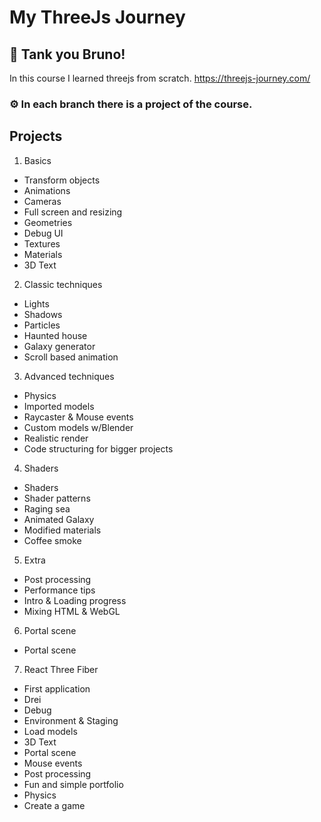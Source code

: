 # My ThreeJs Journey

## 💜 Tank you Bruno!

In this course I learned threejs from scratch.
https://threejs-journey.com/

### ⚙️ In each branch there is a project of the course.

## Projects

1.  Basics

- Transform objects
- Animations
- Cameras
- Full screen and resizing
- Geometries
- Debug UI
- Textures
- Materials
- 3D Text

2.  Classic techniques

- Lights
- Shadows
- Particles
- Haunted house
- Galaxy generator
- Scroll based animation

3.  Advanced techniques

- Physics
- Imported models
- Raycaster & Mouse events
- Custom models w/Blender
- Realistic render
- Code structuring for bigger projects

4.  Shaders

- Shaders
- Shader patterns
- Raging sea
- Animated Galaxy
- Modified materials
- Coffee smoke

5.  Extra

- Post processing
- Performance tips
- Intro & Loading progress
- Mixing HTML & WebGL

6.  Portal scene

- Portal scene

7.  React Three Fiber

- First application
- Drei
- Debug
- Environment & Staging
- Load models
- 3D Text
- Portal scene
- Mouse events
- Post processing
- Fun and simple portfolio
- Physics
- Create a game
